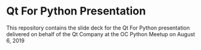 # Qt For Python Presentation
This repository contains the slide deck for the Qt For Python presentation delivered on behalf of the Qt Company at the OC Python Meetup on August 6, 2019
